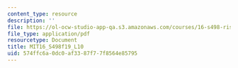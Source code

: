 ```yaml
---
content_type: resource
description: ''
file: https://ol-ocw-studio-app-qa.s3.amazonaws.com/courses/16-s498-risk-aware-and-robust-nonlinear-planning-fall-2019/574ffc6a0dc0af3387f77f8564e85795_MIT16_S498f19_L10.pdf
file_type: application/pdf
resourcetype: Document
title: MIT16_S498f19_L10
uid: 574ffc6a-0dc0-af33-87f7-7f8564e85795
---
```

